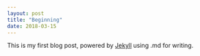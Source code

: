 ```yaml
---
layout: post
title: "Beginning"
date: 2018-03-15
---
```


This is my first blog post, powered by [Jekyll](http://jekyllrb.com) using .md for writing.
